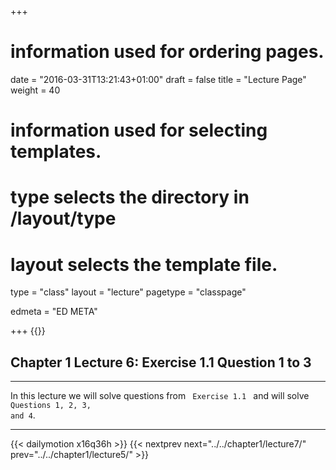 +++
# information used for ordering pages.
date = "2016-03-31T13:21:43+01:00"
draft = false
title = "Lecture Page"
weight = 40

# information used for selecting templates.
# type selects the directory in /layout/type
# layout selects the template file.

type   = "class"
layout = "lecture"
pagetype = "classpage"





edmeta = "ED META"

+++
{{<credits ori="Maktab.pk" lec="Adil Mahmood" des="Qazi Rashid">}}

## Chapter 1 Lecture 6: Exercise 1.1 Question 1 to 3
<hr>
<p class="lead">
In this lecture we will solve questions from <code> Exercise 1.1 </code>  and will solve <code> Questions 1, 2, 3,
and 4</code>.
</p>
<hr>
{{< dailymotion x16q36h >}}
{{< nextprev next="../../chapter1/lecture7/"     prev="../../chapter1/lecture5/"  >}}
